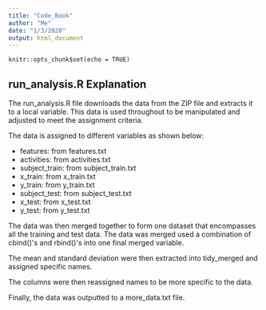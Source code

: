 ```yaml
---
title: "Code_Book"
author: "Me"
date: "1/3/2020"
output: html_document
---
```


```{r setup, include=FALSE}
knitr::opts_chunk$set(echo = TRUE)
```

## run_analysis.R Explanation

The run_analysis.R file downloads the data from the ZIP file and extracts it to a local variable. This data is used throughout to be manipulated and adjusted to meet the assignment criteria.

The data is assigned to different variables as shown below:
- features: from features.txt
- activities: from activities.txt
- subject_train: from subject_train.txt
- x_train: from x_train.txt
- y_train: from y_train.txt
- subject_test: from subject_test.txt
- x_test: from x_test.txt
- y_test: from y_test.txt

The data was then merged together to form one dataset that encompasses all the training and test data. The data was merged used a combination of cbind()'s and rbind()'s into one final merged variable.

The mean and standard deviation were then extracted into tidy_merged and assigned specific names.

The columns were then reassigned names to be more specific to the data.

Finally, the data was outputted to a more_data.txt file.
